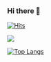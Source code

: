 ### Hi there 👋

[![Hits](https://hits.seeyoufarm.com/api/count/incr/badge.svg?url=https%3A%2F%2Fgithub.com%2Fgwongibeom&count_bg=%23ADE6FF&title_bg=%230F0F0F&icon=&icon_color=%23E7E7E7&title=%E2%9C%A8Welcome&edge_flat=false)](https://hits.seeyoufarm.com)

<a href="https://velog.io/@gwongibeom" target="_blank"><img src="https://img.shields.io/badge/velog-20C997?style=flat-square&logo=velog&logoColor=FFFFFF"/></a>

[![Top Langs](https://github-readme-stats.vercel.app/api/top-langs/?username=gwongibeom)](https://github.com/gwongibeom/github-readme-stats)
<!--
**gwongibeom/gwongibeom** is a ✨ _special_ ✨ repository because its `README.md` (this file) appears on your GitHub profile.

Here are some ideas to get you started:

- 🔭 I’m currently working on ...
- 🌱 I’m currently learning ...
- 👯 I’m looking to collaborate on ...
- 🤔 I’m looking for help with ...
- 💬 Ask me about ...
- 📫 How to reach me: ...
- 😄 Pronouns: ...
- ⚡ Fun fact: ...
-->
